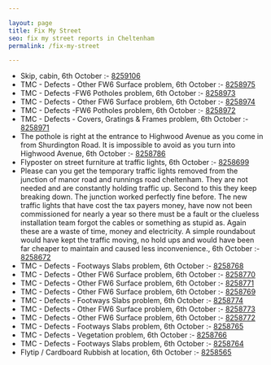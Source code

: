 ```yaml
---

layout: page
title: Fix My Street
seo: fix my street reports in Cheltenham
permalink: /fix-my-street

---
```


<!-- fix_marker starts -->

- Skip, cabin, 6th October :- [8259106](https://www.fixmystreet.com/report/8259106)
- TMC - Defects - Other FW6  Surface problem, 6th October :- [8258975](https://www.fixmystreet.com/report/8258975)
- TMC - Defects -FW6 Potholes problem, 6th October :- [8258973](https://www.fixmystreet.com/report/8258973)
- TMC - Defects - Other FW6  Surface problem, 6th October :- [8258974](https://www.fixmystreet.com/report/8258974)
- TMC - Defects -FW6 Potholes problem, 6th October :- [8258972](https://www.fixmystreet.com/report/8258972)
- TMC - Defects - Covers, Gratings & Frames problem, 6th October :- [8258971](https://www.fixmystreet.com/report/8258971)
- The pothole is right at the entrance to Highwood Avenue as you come in from Shurdington Road. It is impossible to avoid as you turn into Highwood Avenue, 6th October :- [8258786](https://www.fixmystreet.com/report/8258786)
- Flyposter on street furniture at traffic lights, 6th October :- [8258699](https://www.fixmystreet.com/report/8258699)
- Please can you get the temporary traffic lights removed from the junction of manor road and runnings road cheltenham. They are not needed and are constantly holding traffic up. Second to this they keep breaking down. The junction worked perfectly fine before. The new traffic lights that have cost the tax payers money, have now not been commissioned for nearly a year so there must be a fault or the clueless installation team forgot the cables or something as stupid as. Again these are a waste of time, money and electricity. A simple roundabout would have kept the traffic moving, no hold ups and would have been far cheaper to maintain and caused less inconvenience., 6th October :- [8258672](https://www.fixmystreet.com/report/8258672)
- TMC - Defects - Footways Slabs problem, 6th October :- [8258768](https://www.fixmystreet.com/report/8258768)
- TMC - Defects - Other FW6  Surface problem, 6th October :- [8258770](https://www.fixmystreet.com/report/8258770)
- TMC - Defects - Other FW6  Surface problem, 6th October :- [8258771](https://www.fixmystreet.com/report/8258771)
- TMC - Defects - Other FW6  Surface problem, 6th October :- [8258769](https://www.fixmystreet.com/report/8258769)
- TMC - Defects - Footways Slabs problem, 6th October :- [8258774](https://www.fixmystreet.com/report/8258774)
- TMC - Defects - Other FW6  Surface problem, 6th October :- [8258773](https://www.fixmystreet.com/report/8258773)
- TMC - Defects - Other FW6  Surface problem, 6th October :- [8258772](https://www.fixmystreet.com/report/8258772)
- TMC - Defects - Footways Slabs problem, 6th October :- [8258765](https://www.fixmystreet.com/report/8258765)
- TMC - Defects - Vegetation problem, 6th October :- [8258766](https://www.fixmystreet.com/report/8258766)
- TMC - Defects - Footways Slabs problem, 6th October :- [8258764](https://www.fixmystreet.com/report/8258764)
- Flytip / Cardboard Rubbish at location, 6th October :- [8258565](https://www.fixmystreet.com/report/8258565)

<!-- fix_marker ends -->